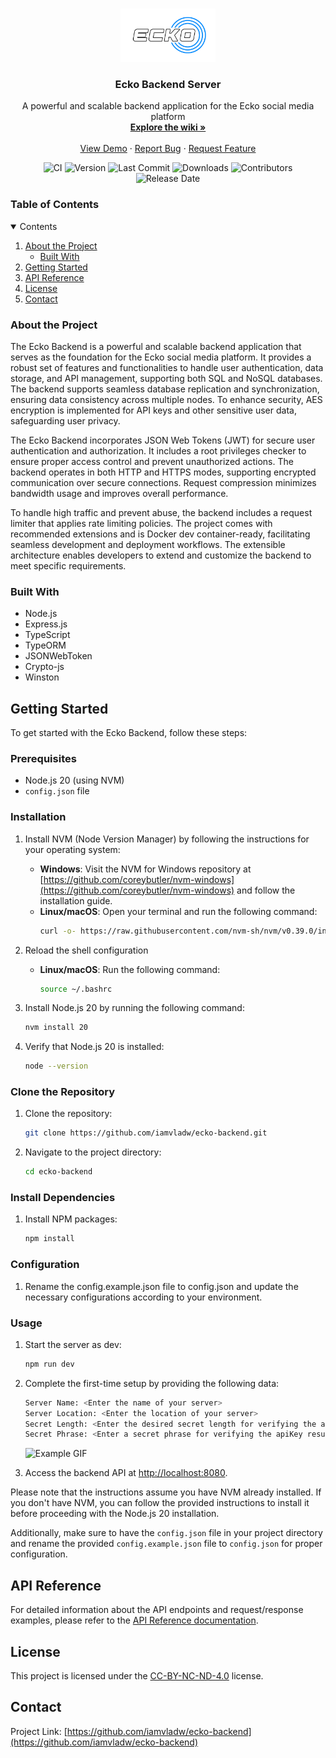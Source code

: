 <br />
<p align="center">
  <a href="https://github.com/iamvladw/ecko-backend">
    <img src="./.media/ecko-logo-white.png" alt="Logo" width="30%" height="10%">
  </a>

  <h3 align="center">Ecko Backend Server</h3>

  <p align="center">
    A powerful and scalable backend application for the Ecko social media platform
    <br />
    <a href="https://github.com/iamvladw/ecko-backend/wiki"><strong>Explore the wiki »</strong></a>
    <br />
    <br />
    <a href="https://github.com/iamvladw/ecko-backend">View Demo</a>
    ·
    <a href="https://github.com/iamvladw/ecko-backend/issues">Report Bug</a>
    ·
    <a href="https://github.com/iamvladw/ecko-backend/issues">Request Feature</a>
  </p>
</p>

<p align="center">
  <img src="https://img.shields.io/github/actions/workflow/status/iamvladw/ecko-backend/jest.yml?label=Tests&style=popout&branch=development" alt="CI">
  <img src="https://img.shields.io/github/package-json/v/iamvladw/ecko-backend?label=Version&style=popout" alt="Version">
  <img src="https://img.shields.io/github/last-commit/iamvladw/ecko-backend?label=Last%20Commit&style=popout" alt="Last Commit">
  <img src="https://img.shields.io/github/downloads/iamvladw/ecko-backend/total?label=Downloads&style=popout" alt="Downloads">
  <img src="https://img.shields.io/github/contributors/iamvladw/ecko-backend?label=Contributors&style=popout" alt="Contributors">
  <img src="https://img.shields.io/github/release-date/iamvladw/ecko-backend?label=Release%20Date&style=popout" alt="Release Date">
</p>

### Table of Contents

<details open="open">
  <summary>Contents</summary>
  <ol>
    <li>
      <a href="#about-the-project">About the Project</a>
      <ul>
        <li><a href="#built-with">Built With</a></li>
      </ul>
    </li>
    <li><a href="#getting-started">Getting Started</a></li>
    <li><a href="#api-reference">API Reference</a></li>
    <li><a href="#license">License</a></li>
    <li><a href="#contact">Contact</a></li>
  </ol>
</details>

### About the Project

The Ecko Backend is a powerful and scalable backend application that serves as the foundation for the Ecko social media platform. It provides a robust set of features and functionalities to handle user authentication, data storage, and API management, supporting both SQL and NoSQL databases. The backend supports seamless database replication and synchronization, ensuring data consistency across multiple nodes. To enhance security, AES encryption is implemented for API keys and other sensitive user data, safeguarding user privacy.

The Ecko Backend incorporates JSON Web Tokens (JWT) for secure user authentication and authorization. It includes a root privileges checker to ensure proper access control and prevent unauthorized actions. The backend operates in both HTTP and HTTPS modes, supporting encrypted communication over secure connections. Request compression minimizes bandwidth usage and improves overall performance.

To handle high traffic and prevent abuse, the backend includes a request limiter that applies rate limiting policies. The project comes with recommended extensions and is Docker dev container-ready, facilitating seamless development and deployment workflows. The extensible architecture enables developers to extend and customize the backend to meet specific requirements.

### Built With

-   Node.js
-   Express.js
-   TypeScript
-   TypeORM
-   JSONWebToken
-   Crypto-js
-   Winston

## Getting Started

To get started with the Ecko Backend, follow these steps:

### Prerequisites

-   Node.js 20 (using NVM)
-   `config.json` file

### Installation

1. Install NVM (Node Version Manager) by following the instructions for your operating system:

    - **Windows**: Visit the NVM for Windows repository at [https://github.com/coreybutler/nvm-windows](https://github.com/coreybutler/nvm-windows) and follow the installation guide.
    - **Linux/macOS**: Open your terminal and run the following command:
        ```bash
        curl -o- https://raw.githubusercontent.com/nvm-sh/nvm/v0.39.0/install.sh | bash
        ```

2. Reload the shell configuration

    - **Linux/macOS**: Run the following command:
        ```bash
        source ~/.bashrc
        ```

3. Install Node.js 20 by running the following command:
    ```bash
    nvm install 20
    ```
4. Verify that Node.js 20 is installed:
    ```bash
    node --version
    ```

### Clone the Repository

1. Clone the repository:
    ```bash
    git clone https://github.com/iamvladw/ecko-backend.git
    ```
2. Navigate to the project directory:
    ```bash
    cd ecko-backend
    ```

### Install Dependencies

1. Install NPM packages:
    ```bash
    npm install
    ```

### Configuration

1. Rename the config.example.json file to config.json and update the necessary configurations according to your environment.

### Usage

1. Start the server as dev:

    ```bash
    npm run dev
    ```

2. Complete the first-time setup by providing the following data:

    ```bash
    Server Name: <Enter the name of your server>
    Server Location: <Enter the location of your server>
    Secret Length: <Enter the desired secret length for verifying the apiKey result (at least 64 characters and less than 256 characters)>
    Secret Phrase: <Enter a secret phrase for verifying the apiKey result (at least 16 characters)>
    ```

    ![Example GIF](./.media/setup-example.gif)

3. Access the backend API at [http://localhost:8080](http://localhost:8080).

Please note that the instructions assume you have NVM already installed. If you don't have NVM, you can follow the provided instructions to install it before proceeding with the Node.js 20 installation.

Additionally, make sure to have the `config.json` file in your project directory and rename the provided `config.example.json` file to `config.json` for proper configuration.

## API Reference

For detailed information about the API endpoints and request/response examples, please refer to the [API Reference documentation](https://github.com/iamvladw/ecko-backend/wiki/API-Reference).

## License

This project is licensed under the [CC-BY-NC-ND-4.0](https://creativecommons.org/licenses/by-nc-nd/4.0/) license.

## Contact

Project Link: [https://github.com/iamvladw/ecko-backend](https://github.com/iamvladw/ecko-backend)
